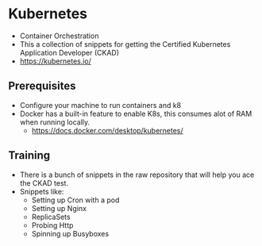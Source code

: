 # Kubernetes
- Container Orchestration
- This a collection of snippets for getting the Certified Kubernetes Application Developer (CKAD)
- https://kubernetes.io/

## Prerequisites
- Configure your machine to run containers and k8
- Docker has a built-in feature to enable K8s, this consumes alot of RAM when running locally.
    - https://docs.docker.com/desktop/kubernetes/


## Training
- There is a bunch of snippets in the raw repository that will help you ace the CKAD test.
- Snippets like:
    - Setting up Cron with a pod
    - Setting up Nginx
    - ReplicaSets
    - Probing Http
    - Spinning up Busyboxes
